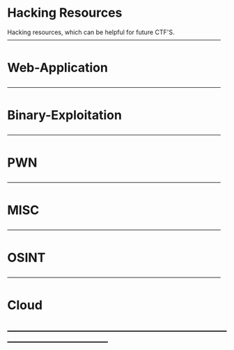 # Hacking Resources

Hacking resources, which can be helpful for future CTF'S.
———————————————————————————————————
# Web-Application
———————————————————————————————————
# Binary-Exploitation
———————————————————————————————————
# PWN
———————————————————————————————————
# MISC
———————————————————————————————————
# OSINT
———————————————————————————————————
# Cloud
———————————————————————————————————
-----------------------------------
